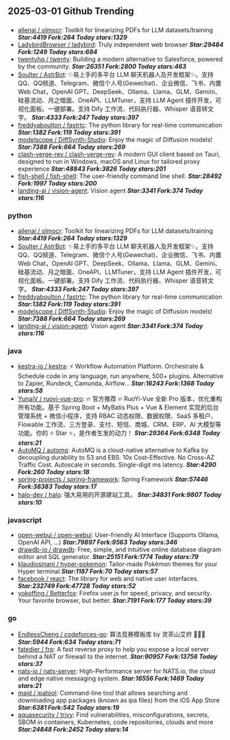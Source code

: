 ## 2025-03-01 Github Trending

### 
* [allenai / olmocr](https://github.com/allenai/olmocr): Toolkit for linearizing PDFs for LLM datasets/training ***Star:4419 Fork:264 Today stars:1329***
* [LadybirdBrowser / ladybird](https://github.com/LadybirdBrowser/ladybird): Truly independent web browser ***Star:29484 Fork:1249 Today stars:684***
* [twentyhq / twenty](https://github.com/twentyhq/twenty): Building a modern alternative to Salesforce, powered by the community. ***Star:26351 Fork:2800 Today stars:463***
* [Soulter / AstrBot](https://github.com/Soulter/AstrBot): ✨易上手的多平台 LLM 聊天机器人及开发框架✨。支持 QQ、QQ频道、Telegram、微信个人号(Gewechat)、企业微信、飞书、内置 Web Chat，OpenAI GPT、DeepSeek、Ollama、Llama、GLM、Gemini、硅基流动、月之暗面、OneAPI、LLMTuner，支持 LLM Agent 插件开发，可视化面板。一键部署。支持 Dify 工作流、代码执行器、Whisper 语音转文字。 ***Star:4333 Fork:247 Today stars:397***
* [freddyaboulton / fastrtc](https://github.com/freddyaboulton/fastrtc): The python library for real-time communication ***Star:1382 Fork:119 Today stars:391***
* [modelscope / DiffSynth-Studio](https://github.com/modelscope/DiffSynth-Studio): Enjoy the magic of Diffusion models! ***Star:7388 Fork:664 Today stars:269***
* [clash-verge-rev / clash-verge-rev](https://github.com/clash-verge-rev/clash-verge-rev): A modern GUI client based on Tauri, designed to run in Windows, macOS and Linux for tailored proxy experience ***Star:48843 Fork:3826 Today stars:201***
* [fish-shell / fish-shell](https://github.com/fish-shell/fish-shell): The user-friendly command line shell. ***Star:28492 Fork:1997 Today stars:200***
* [landing-ai / vision-agent](https://github.com/landing-ai/vision-agent): Vision agent ***Star:3341 Fork:374 Today stars:116***

### python
* [allenai / olmocr](https://github.com/allenai/olmocr): Toolkit for linearizing PDFs for LLM datasets/training ***Star:4419 Fork:264 Today stars:1329***
* [Soulter / AstrBot](https://github.com/Soulter/AstrBot): ✨易上手的多平台 LLM 聊天机器人及开发框架✨。支持 QQ、QQ频道、Telegram、微信个人号(Gewechat)、企业微信、飞书、内置 Web Chat，OpenAI GPT、DeepSeek、Ollama、Llama、GLM、Gemini、硅基流动、月之暗面、OneAPI、LLMTuner，支持 LLM Agent 插件开发，可视化面板。一键部署。支持 Dify 工作流、代码执行器、Whisper 语音转文字。 ***Star:4333 Fork:247 Today stars:397***
* [freddyaboulton / fastrtc](https://github.com/freddyaboulton/fastrtc): The python library for real-time communication ***Star:1382 Fork:119 Today stars:391***
* [modelscope / DiffSynth-Studio](https://github.com/modelscope/DiffSynth-Studio): Enjoy the magic of Diffusion models! ***Star:7388 Fork:664 Today stars:269***
* [landing-ai / vision-agent](https://github.com/landing-ai/vision-agent): Vision agent ***Star:3341 Fork:374 Today stars:116***

### java
* [kestra-io / kestra](https://github.com/kestra-io/kestra): ⚡ Workflow Automation Platform. Orchestrate & Schedule code in any language, run anywhere, 500+ plugins. Alternative to Zapier, Rundeck, Camunda, Airflow... ***Star:16243 Fork:1368 Today stars:58***
* [YunaiV / ruoyi-vue-pro](https://github.com/YunaiV/ruoyi-vue-pro): 🔥 官方推荐 🔥 RuoYi-Vue 全新 Pro 版本，优化重构所有功能。基于 Spring Boot + MyBatis Plus + Vue & Element 实现的后台管理系统 + 微信小程序，支持 RBAC 动态权限、数据权限、SaaS 多租户、Flowable 工作流、三方登录、支付、短信、商城、CRM、ERP、AI 大模型等功能。你的 ⭐️ Star ⭐️，是作者生发的动力！ ***Star:29364 Fork:6348 Today stars:21***
* [AutoMQ / automq](https://github.com/AutoMQ/automq): AutoMQ is a cloud-native alternative to Kafka by decoupling durability to S3 and EBS. 10x Cost-Effective. No Cross-AZ Traffic Cost. Autoscale in seconds. Single-digit ms latency. ***Star:4290 Fork:260 Today stars:18***
* [spring-projects / spring-framework](https://github.com/spring-projects/spring-framework): Spring Framework ***Star:57446 Fork:38383 Today stars:17***
* [halo-dev / halo](https://github.com/halo-dev/halo): 强大易用的开源建站工具。 ***Star:34831 Fork:9807 Today stars:10***

### javascript
* [open-webui / open-webui](https://github.com/open-webui/open-webui): User-friendly AI Interface (Supports Ollama, OpenAI API, ...) ***Star:79897 Fork:9563 Today stars:346***
* [drawdb-io / drawdb](https://github.com/drawdb-io/drawdb): Free, simple, and intuitive online database diagram editor and SQL generator. ***Star:25151 Fork:1774 Today stars:79***
* [klaudiosinani / hyper-pokemon](https://github.com/klaudiosinani/hyper-pokemon): Tailor-made Pokémon themes for your Hyper terminal ***Star:1187 Fork:70 Today stars:57***
* [facebook / react](https://github.com/facebook/react): The library for web and native user interfaces. ***Star:232749 Fork:47728 Today stars:52***
* [yokoffing / Betterfox](https://github.com/yokoffing/Betterfox): Firefox user.js for speed, privacy, and security. Your favorite browser, but better. ***Star:7191 Fork:177 Today stars:39***

### go
* [EndlessCheng / codeforces-go](https://github.com/EndlessCheng/codeforces-go): 算法竞赛模板库 by 灵茶山艾府 💭💡🎈 ***Star:5944 Fork:634 Today stars:71***
* [fatedier / frp](https://github.com/fatedier/frp): A fast reverse proxy to help you expose a local server behind a NAT or firewall to the internet. ***Star:90957 Fork:13756 Today stars:37***
* [nats-io / nats-server](https://github.com/nats-io/nats-server): High-Performance server for NATS.io, the cloud and edge native messaging system. ***Star:16556 Fork:1469 Today stars:21***
* [majd / ipatool](https://github.com/majd/ipatool): Command-line tool that allows searching and downloading app packages (known as ipa files) from the iOS App Store ***Star:6381 Fork:542 Today stars:19***
* [aquasecurity / trivy](https://github.com/aquasecurity/trivy): Find vulnerabilities, misconfigurations, secrets, SBOM in containers, Kubernetes, code repositories, clouds and more ***Star:24848 Fork:2452 Today stars:14***
